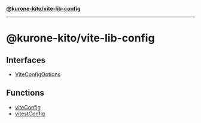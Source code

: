 [**@kurone-kito/vite-lib-config**](README.md)

***

# @kurone-kito/vite-lib-config

## Interfaces

- [ViteConfigOptions](interfaces/ViteConfigOptions.md)

## Functions

- [viteConfig](functions/viteConfig.md)
- [vitestConfig](functions/vitestConfig.md)

